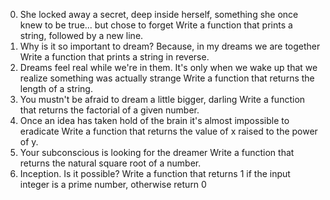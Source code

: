 0. She locked away a secret, deep inside herself, something she once knew to be true... but chose to forget
  Write a function that prints a string, followed by a new line.
1. Why is it so important to dream? Because, in my dreams we are together
 Write a function that prints a string in reverse.
2. Dreams feel real while we're in them. It's only when we wake up that we realize something was actually strange
  Write a function that returns the length of a string.
3.  You mustn't be afraid to dream a little bigger, darling
  Write a function that returns the factorial of a given number.
4. Once an idea has taken hold of the brain it's almost impossible to eradicate
  Write a function that returns the value of x raised to the power of y.
5.   Your subconscious is looking for the dreamer
  Write a function that returns the natural square root of a number.
6. Inception. Is it possible?
Write a function that returns 1 if the input integer is a prime number, otherwise return 0

